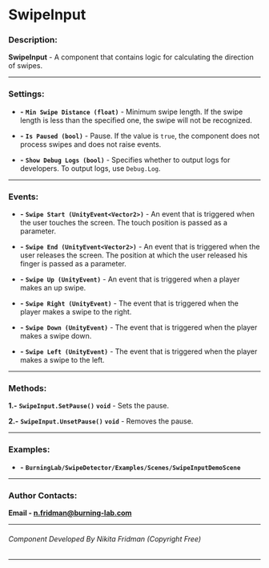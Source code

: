 # SwipeInput

### Description:
**SwipeInput** - A component that contains logic for calculating the direction of swipes.

---

### Settings:
- **-** **`Min Swipe Distance (float)`** - Minimum swipe length. If the swipe length is less than the specified one, the swipe will not be recognized.

- **-** **`Is Paused (bool)`** - Pause. If the value is `true`, the component does not process swipes and does not raise events.

- **-** **`Show Debug Logs (bool)`** - Specifies whether to output logs for developers. To output logs, use `Debug.Log`.

---

### Events:
- **-** **`Swipe Start (UnityEvent<Vector2>)`** - An event that is triggered when the user touches the screen. The touch position is passed as a parameter.

- **-** **`Swipe End (UnityEvent<Vector2>)`** - An event that is triggered when the user releases the screen. The position at which the user released his finger is passed as a parameter.

- **-** **`Swipe Up (UnityEvent)`** - An event that is triggered when a player makes an up swipe.

- **-** **`Swipe Right (UnityEvent)`** - The event that is triggered when the player makes a swipe to the right.

- **-** **`Swipe Down (UnityEvent)`** - The event that is triggered when the player makes a swipe down.

- **-** **`Swipe Left (UnityEvent)`** - The event that is triggered when the player makes a swipe to the left.

---

### Methods:
**1.-** **`SwipeInput.SetPause()`** **`void`** - Sets the pause.

**2.-** **`SwipeInput.UnsetPause()`** **`void`** - Removes the pause.

---

### Examples:
- **-** **`BurningLab/SwipeDetector/Examples/Scenes/SwipeInputDemoScene`**

---

### Author Contacts:

**Email - [n.fridman@burning-lab.com](mailto://n.fridman@burning-lab.com)**

---

###### Component Developed By Nikita Fridman (Copyright Free)

---
